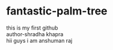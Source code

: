 # fantastic-palm-tree
this is my first github
<br>
author-shradha khapra
<br>
hii guys i am anshuman raj
